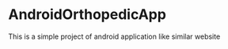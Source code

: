 AndroidOrthopedicApp
====================
This is a simple project of android application like similar website
